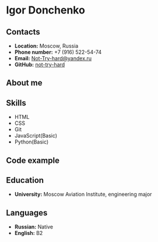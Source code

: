 # Igor Donchenko

## Contacts
* **Location:** Moscow, Russia
* **Phone number:** +7 (916) 522-54-74
* **Email:** Not-Try-hard@yandex.ru
* **GitHub:** [not-try-hard](https://github.com/not-try-hard)

## About me

## Skills
* HTML
* CSS
* Git
* JavaScript(Basic)
* Python(Basic)

## Code example
## Education
* **University:** Moscow Aviation Institute, engineering major

## Languages

* **Russian:** Native
* **English:** B2




